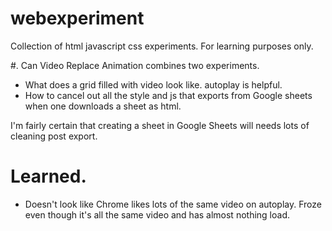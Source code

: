 # webexperiment
Collection of html javascript css experiments.  For learning purposes only. 


#. Can Video Replace Animation combines two experiments. 
* What does a grid filled with video look like. autoplay is helpful.  
* How to cancel out all the style and js that exports from Google sheets when one downloads a sheet as html.


I'm fairly certain that creating a sheet in Google Sheets will needs lots of cleaning post export.  
# Learned. 
* Doesn't look like Chrome likes lots of the same video on autoplay. Froze even though it's all the same video and has almost nothing load.  
